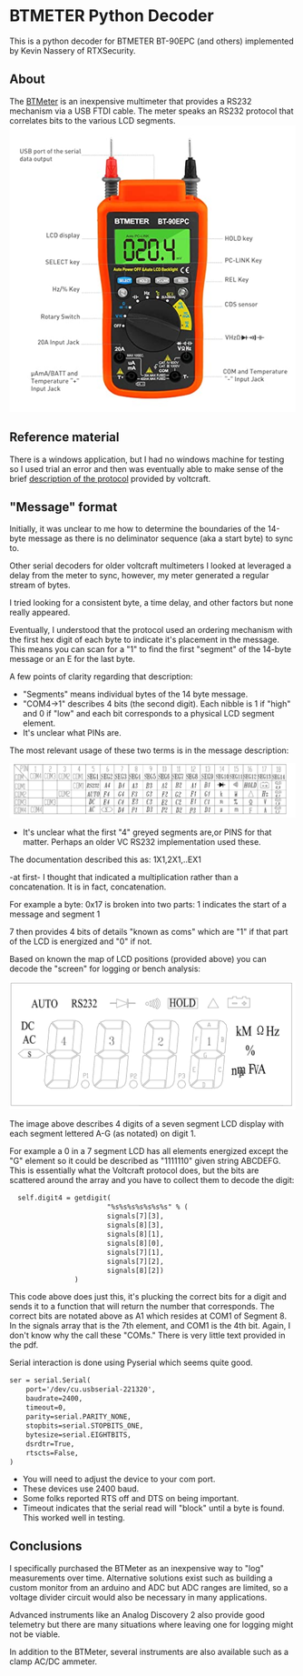 # BTMETER Python Decoder
This is a python decoder for BTMETER BT-90EPC (and others) implemented by Kevin Nassery of RTXSecurity.

## About
The [BTMeter](https://www.amazon.com/BTMETER-Multimeter-Auto-Ranging-Resistance-Measuring/dp/B07C238GTP/ref=asc_df_B07C238GTP/?tag=hyprod-20&linkCode=df0&hvadid=242027088707&hvpos=&hvnetw=g&hvrand=3103974879487195685&hvpone=&hvptwo=&hvqmt=&hvdev=c&hvdvcmdl=&hvlocint=&hvlocphy=9019670&hvtargid=pla-523440179742&th=1) is an inexpensive multimeter that provides a RS232 mechanism via a USB FTDI cable. The meter speaks an RS232 protocol that correlates bits to the various LCD segments.
![btmeter](btmeter.jpg)
## Reference material
There is a windows application, but I had no windows machine for testing so I used trial an error and then was eventually able to make sense of the 
brief [description of the protocol](https://asset.conrad.com/media10/add/160267/c1/-/en/000123295DS01/datasheet-123295-voltcraft-vc-840-digital-multimeter-4000-counts.pdf) provided by voltcraft.

## "Message" format

Initially, it was unclear to me how to determine the boundaries of the 14-byte message as there is no deliminator sequence (aka a start byte) to sync to. 

Other serial decoders for older voltcraft multimeters I looked at leveraged a delay from the meter to sync, however, my meter generated a regular stream of bytes.

I tried looking for a consistent byte, a time delay, and other factors but none really appeared.

Eventually, I understood that the protocol used an ordering mechanism with the first hex digit of each byte to indicate it's placement in the message. This means you can scan for a "1" to find the first "segment" of the 14-byte message or an E for the last byte. 

A few points of clarity regarding that description:
* "Segments" means individual bytes of the 14 byte message.
* "COM4->1" describes 4 bits (the second digit). Each nibble is 1 if "high" and 0 if "low" and each bit corresponds to a physical LCD segment element.
* It's unclear what PINs are.

The most relevant usage of these two terms is in the message description:

![pdu](pdu.png)

* It's unclear what the first "4" greyed segments are,or PINS for that matter. Perhaps an older VC RS232 implementation used these.

The documentation described this as:
1X1,2X1,..EX1

-at first- I thought that indicated a multiplication rather than a concatenation. It is in fact, concatenation.

For example a byte: 0x17
is broken into two parts:
1 indicates the start of a message and segment 1

7 then provides 4 bits of details "known as coms" which are "1" if that part of the LCD is energized and "0" if not.

Based on known the map of LCD positions (provided above) you can decode the "screen" for logging or bench analysis:

![lcd](lcd.png)

The image above describes 4 digits of a seven segment LCD display with each segment lettered A-G (as notated) on digit 1.

For example a 0 in a 7 segment LCD has all elements energized except the "G" element so it could be described as "1111110" given string ABCDEFG. This is essentially what the Voltcraft protocol does, but the bits are scattered around the array and you have to collect them to decode the digit:

```
  self.digit4 = getdigit(
                        "%s%s%s%s%s%s%s" % (
                        signals[7][3],
                        signals[8][3],
                        signals[8][1],
                        signals[8][0],
                        signals[7][1],
                        signals[7][2],
                        signals[8][2])
                )
```

This code above does just this, it's plucking the correct bits for a digit and sends it to a function that will return the number that corresponds. The correct bits are notated above as A1 which resides at COM1 of Segment 8. In the signals array that is the 7th element, and COM1 is the 4th bit. Again, I don't know why the call these "COMs." There is very little text provided in the pdf.

Serial interaction is done using Pyserial which seems quite good.

```
ser = serial.Serial(
    port='/dev/cu.usbserial-221320',
    baudrate=2400,
    timeout=0,
    parity=serial.PARITY_NONE,
    stopbits=serial.STOPBITS_ONE,
    bytesize=serial.EIGHTBITS,
    dsrdtr=True,
    rtscts=False,
)
```
* You will need to adjust the device to your com port.
* These devices use 2400 baud.
* Some folks reported RTS off and DTS on being important.
* Timeout indicates that the serial read will "block" until a byte is found. This worked well in testing.

## Conclusions
I specifically purchased the BTMeter as an inexpensive way to "log" measurements over time. Alternative solutions exist such as building a custom monitor from an arduino and ADC but ADC ranges are limited, so a voltage divider circuit would also be necessary in many applications. 

Advanced instruments like an Analog Discovery 2 also provide good telemetry but there are many situations where leaving one for logging might not be viable.

In addition to the BTMeter, several instruments are also available such as a clamp AC/DC ammeter.
